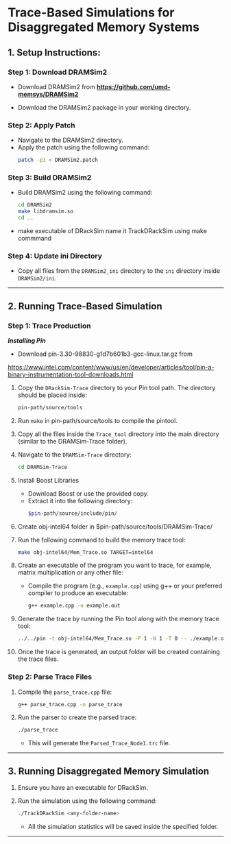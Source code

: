 
# **Trace-Based Simulations for Disaggregated Memory Systems**

## **1. Setup Instructions:**

### **Step 1: Download DRAMSim2**
* Download DRAMSim2 from **https://github.com/umd-memsys/DRAMSim2**
- Download the DRAMSim2 package in your working directory.

### **Step 2: Apply Patch**
- Navigate to the DRAMSim2 directory.
- Apply the patch using the following command:
  ```bash
  patch -p1 < DRAMSim2.patch
  ```

### **Step 3: Build DRAMSim2**
- Build DRAMSim2 using the following command:
  ```bash
  cd DRAMSim2
  make libdramsim.so
  cd ..
  ```
- make executable of DRackSim name it TrackDRackSim using make commmand
### **Step 4: Update ini Directory**
- Copy all files from the `DRAMSim2_ini` directory to the `ini` directory inside `DRAMSim2/ini`.

---

## **2. Running Trace-Based Simulation**


### **Step 1: Trace Production**
***Installing Pin***
* Download pin-3.30-98830-g1d7b601b3-gcc-linux.tar.gz from 

https://www.intel.com/content/www/us/en/developer/articles/tool/pin-a-binary-instrumentation-tool-downloads.html


1. Copy the `DRackSim-Trace` directory to your Pin tool path. The directory should be placed inside:
   ```bash
   pin-path/source/tools
   ```
2. Run `make` in pin-path/source/tools to compile the pintool.

3. Copy all the files inside the `Trace_tool` directory into the main directory (similar to the DRAMSim-Trace folder).

4. Navigate to the `DRAMSim-Trace` directory:
   ```bash
   cd DRAMSim-Trace
   ```
5. Install Boost Libraries
   - Download Boost or use the provided copy.
   - Extract it into the following directory:
     ```bash
     $pin-path/source/include/pin/
     ```
6. Create obj-intel64 folder in $pin-path/source/tools/DRAMSim-Trace/

7. Run the following command to build the memory trace tool:
   ```bash
   make obj-intel64/Mem_Trace.so TARGET=intel64
   ```

8. Create an executable of the program you want to trace, for example, matrix multiplication or any other file:
   - Compile the program (e.g., `example.cpp`) using g++ or your preferred compiler to produce an executable:
     ```bash
     g++ example.cpp -o example.out
     ```

9. Generate the trace by running the Pin tool along with the memory trace tool:
   ```bash
   ../../pin -t obj-intel64/Mem_Trace.so -P 1 -N 1 -T 0 -- ./example.out
   ```

10. Once the trace is generated, an output folder will be created containing the trace files.

### **Step 2: Parse Trace Files**

1. Compile the `parse_trace.cpp` file:
   ```bash
   g++ parse_trace.cpp -o parse_trace
   ```

2. Run the parser to create the parsed trace:
   ```bash
   ./parse_trace
   ```

   - This will generate the `Parsed_Trace_Node1.trc` file.

---

## **3. Running Disaggregated Memory Simulation**

1. Ensure you have an executable for DRackSim.

2. Run the simulation using the following command:
   ```bash
   ./TrackDRackSim <any-folder-name>
   ```

   - All the simulation statistics will be saved inside the specified folder.

---
 
